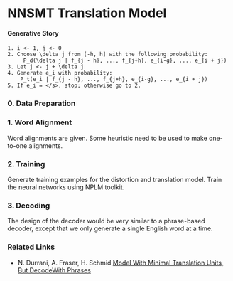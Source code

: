 NNSMT Translation Model
=======================


#### Generative Story

```
1. i <- 1, j <- 0
2. Choose \delta j from [-h, h] with the following probability:
	 P_d(\delta j | f_{j - h}, ..., f_{j+h}, e_{i-g}, ..., e_{i + j})
3. Let j <- j + \delta j
4. Generate e_i with probability:
    P_t(e_i | f_{j - h}, ..., f_{j+h}, e_{i-g}, ..., e_{i + j})
5. If e_i = </s>, stop; otherwise go to 2.
```

### 0. Data Preparation

### 1. Word Alignment

Word alignments are given. Some heuristic need to be used to make one-to-one alignments.

### 2. Training

Generate training examples for the distortion and translation model.
Train the neural networks using NPLM toolkit.

### 3. Decoding

The design of the decoder would be very similar to a phrase-based decoder, except that we only generate a single English word at a time.

### Related Links
	
* N. Durrani, A. Fraser, H. Schmid [Model With Minimal Translation Units, But DecodeWith Phrases](http://www.cis.uni-muenchen.de/~fraser/pubs/durrani_naacl2013.pdf)

